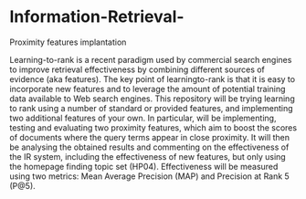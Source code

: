 # Information-Retrieval-
 Proximity features implantation 
 
Learning-to-rank is a recent paradigm used by commercial search engines to improve retrieval
effectiveness by combining different sources of evidence (aka features). The key point of learningto-rank is that it is easy to incorporate new features and to leverage the amount of potential training data available to Web search engines. This repository will be trying learning to rank using a number of standard or provided features, and implementing two additional features of your own. In particular,  will be implementing, testing and evaluating two proximity features, which aim to boost the scores of documents where the query terms appear in close proximity. It will then be analysing the obtained results and commenting on the effectiveness of the IR system, including the effectiveness of new features, but only using the homepage finding topic set (HP04). Effectiveness will be measured using two metrics: Mean Average Precision (MAP) and Precision at Rank 5 (P@5).
